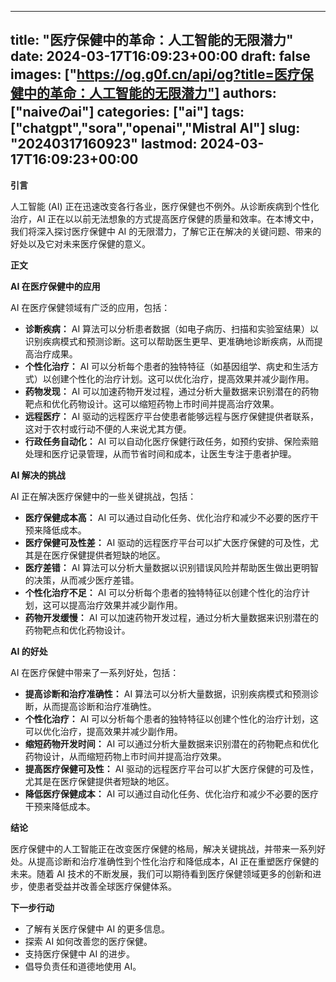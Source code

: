 
---
title: "医疗保健中的革命：人工智能的无限潜力"
date: 2024-03-17T16:09:23+00:00
draft: false
images: ["https://og.g0f.cn/api/og?title=医疗保健中的革命：人工智能的无限潜力"]
authors: ["naiveのai"]
categories: ["ai"]
tags: ["chatgpt","sora","openai","Mistral AI"]
slug: "20240317160923"
lastmod: 2024-03-17T16:09:23+00:00
---
**引言**

人工智能 (AI) 正在迅速改变各行各业，医疗保健也不例外。从诊断疾病到个性化治疗，AI 正在以以前无法想象的方式提高医疗保健的质量和效率。在本博文中，我们将深入探讨医疗保健中 AI 的无限潜力，了解它正在解决的关键问题、带来的好处以及它对未来医疗保健的意义。

**正文**

**AI 在医疗保健中的应用**

AI 在医疗保健领域有广泛的应用，包括：

* **诊断疾病：** AI 算法可以分析患者数据（如电子病历、扫描和实验室结果）以识别疾病模式和预测诊断。这可以帮助医生更早、更准确地诊断疾病，从而提高治疗成果。
* **个性化治疗：** AI 可以分析每个患者的独特特征（如基因组学、病史和生活方式）以创建个性化的治疗计划。这可以优化治疗，提高效果并减少副作用。
* **药物发现：** AI 可以加速药物开发过程，通过分析大量数据来识别潜在的药物靶点和优化药物设计。这可以缩短药物上市时间并提高治疗效果。
* **远程医疗：** AI 驱动的远程医疗平台使患者能够远程与医疗保健提供者联系，这对于农村或行动不便的人来说尤其方便。
* **行政任务自动化：** AI 可以自动化医疗保健行政任务，如预约安排、保险索赔处理和医疗记录管理，从而节省时间和成本，让医生专注于患者护理。

**AI 解决的挑战**

AI 正在解决医疗保健中的一些关键挑战，包括：

* **医疗保健成本高：** AI 可以通过自动化任务、优化治疗和减少不必要的医疗干预来降低成本。
* **医疗保健可及性差：** AI 驱动的远程医疗平台可以扩大医疗保健的可及性，尤其是在医疗保健提供者短缺的地区。
* **医疗差错：** AI 算法可以分析大量数据以识别错误风险并帮助医生做出更明智的决策，从而减少医疗差错。
* **个性化治疗不足：** AI 可以分析每个患者的独特特征以创建个性化的治疗计划，这可以提高治疗效果并减少副作用。
* **药物开发缓慢：** AI 可以加速药物开发过程，通过分析大量数据来识别潜在的药物靶点和优化药物设计。

**AI 的好处**

AI 在医疗保健中带来了一系列好处，包括：

* **提高诊断和治疗准确性：** AI 算法可以分析大量数据，识别疾病模式和预测诊断，从而提高诊断和治疗准确性。
* **个性化治疗：** AI 可以分析每个患者的独特特征以创建个性化的治疗计划，这可以优化治疗，提高效果并减少副作用。
* **缩短药物开发时间：** AI 可以通过分析大量数据来识别潜在的药物靶点和优化药物设计，从而缩短药物上市时间并提高治疗效果。
* **提高医疗保健可及性：** AI 驱动的远程医疗平台可以扩大医疗保健的可及性，尤其是在医疗保健提供者短缺的地区。
* **降低医疗保健成本：** AI 可以通过自动化任务、优化治疗和减少不必要的医疗干预来降低成本。

**结论**

医疗保健中的人工智能正在改变医疗保健的格局，解决关键挑战，并带来一系列好处。从提高诊断和治疗准确性到个性化治疗和降低成本，AI 正在重塑医疗保健的未来。随着 AI 技术的不断发展，我们可以期待看到医疗保健领域更多的创新和进步，使患者受益并改善全球医疗保健体系。

**下一步行动**

* 了解有关医疗保健中 AI 的更多信息。
* 探索 AI 如何改善您的医疗保健。
* 支持医疗保健中 AI 的进步。
* 倡导负责任和道德地使用 AI。